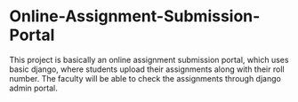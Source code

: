 # Online-Assignment-Submission-Portal
This project is basically an online assignment submission portal, which uses basic django, where students upload their assignments along with their roll number. The faculty will be able to check the assignments through django admin portal.
